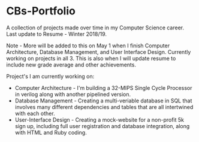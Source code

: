 # CBs-Portfolio
A collection of projects made over time in my Computer Science career. 
Last update to Resume - Winter 2018/19.

Note - More will be added to this on May 1 when I finish Computer Architecture, Database Management, and User Interface Design. Currently working on projects in all 3. This is also when I will update resume to include new grade average and other achievements. 

Project's I am currently working on:
  - Computer Architecture - I'm building a 32-MIPS Single Cycle Processor in verilog along with another pipelined version.
  - Database Management - Creating a multi-veriable database in SQL that involves many different dependencies and tables that are all intertwined with each other. 
  - User-Interface Design - Creating a mock-website for a non-profit 5k sign up, including full user registration and database integration, along with HTML and Ruby coding. 
